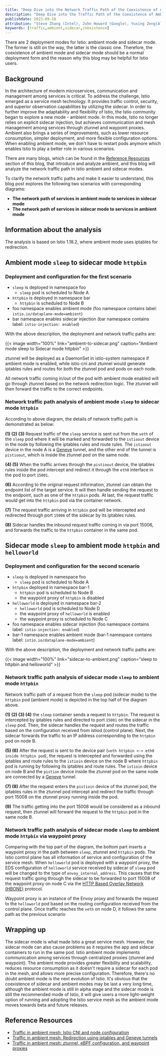 ```yaml
---
title: "Deep Dive into the Network Traffic Path of the Coexistence of Ambient and Sidecar"
description: "Deep Dive into the Traffic Path of the Coexistence of Ambient and Sidecar."
publishdate: 2023-09-18
attribution: "Steve Zhang (Intel), John Howard (Google), Yuxing Zeng(Alibaba), Peter Jausovec(Solo.io)"
keywords: [traffic,ambient,sidecar,coexistence]
---
```


There are 2 deployment modes for Istio: ambient mode and sidecar mode. The former is still on the way, the latter is the classic one. Therefore, the coexistence of ambient mode and sidecar mode should be a normal deployment form and the reason why this blog may be helpful for Istio users.

## Background

In the architecture of modern microservices, communication and management among services is critical. To address the challenge, Istio emerged as a service mesh technology. It provides traffic control, security, and superior observation capabilities by utilizing the sidecar. In order to further improve the adaptability and flexibility of Istio, the Istio community began to explore a new mode - ambient mode. In this mode, Istio no longer relies on explicit sidecar injection, but achieves communication and mesh management among services through ztunnel and waypoint proxies. Ambient also brings a series of improvements, such as lower resource consumption, simpler deployment, and more flexible configuration options. When enabling ambient mode, we don't have to restart pods anymore which enables Istio to play a better role in various scenarios.

There are many blogs, which can be found in the [Reference Resources](#reference-resources) section of this blog, that introduce and analyze ambient, and this blog will analyze the network traffic path in Istio ambient and sidecar modes.

To clarify the network traffic paths and make it easier to understand, this blog post explores the following two scenarios with corresponding diagrams:

- **The network path of services in ambient mode to services in sidecar mode**
- **The network path of services in sidecar mode to services in ambient mode**

## Information about the analysis

The analysis is based on Istio 1.18.2, where ambient mode uses iptables for redirection.

## Ambient mode `sleep` to sidecar mode `httpbin`

### Deployment and configuration for the first scenario

- `sleep` is deployed in namespace foo
    - `sleep` pod is scheduled to Node A
- `httpbin` is deployed in namespace bar
    - `httpbin` is scheduled to Node B
- foo namespace enables ambient mode (foo namespace contains label: `istio.io/dataplane-mode=ambient`)
- bar namespace enables sidecar injection (bar namespace contains label: `istio-injection: enabled`)

With the above description, the deployment and network traffic paths are:

{{< image width="100%"
    link="ambient-to-sidecar.png"
    caption="Ambient mode sleep to Sidecar mode httpbin"
    >}}

ztunnel will be deployed as a DaemonSet in istio-system namespace if ambient mode is enabled, while istio-cni and ztunnel would generate iptables rules and routes for both the ztunnel pod and pods on each node.

All network traffic coming in/out of the pod with ambient mode enabled will go through ztunnel based on the network redirection logic. The ztunnel will then forward the traffic to the correct endpoints.

### Network traffic path analysis of ambient mode `sleep` to sidecar mode `httpbin`

According to above diagram, the details of network traffic path is demonstrated as below:

**(1) (2) (3)**  Request traffic of the `sleep` service is sent out from the `veth` of the `sleep` pod where it will be marked and forwarded to the `istioout` device in the node by following the iptables rules and route rules. The `istioout` device in the node A is a [Geneve](https://www.rfc-editor.org/rfc/rfc8926.html) tunnel, and the other end of the tunnel is `pistioout`, which is inside the ztunnel pod on the same node.

**(4) (5)**  When the traffic arrives through the `pistioout` device, the iptables rules inside the pod intercept and redirect it through the `eth0` interface in the pod to port `15001`.

**(6)** According to the original request information, ztunnel can obtain the endpoint list of the target service. It will then handle sending the request to the endpoint, such as one of the `httpbin` pods. At last, the request traffic would get into the `httpbin` pod via the container network.

**(7)**  The request traffic arriving in `httpbin` pod will be intercepted and redirected through port `15006` of the sidecar by its iptables rules.

**(8)**  Sidecar handles the inbound request traffic coming in via port 15006, and forwards the traffic to the `httpbin` container in the same pod.

## Sidecar mode `sleep` to ambient mode `httpbin` and `helloworld`

### Deployment and configuration for the second scenario

- `sleep` is deployed in namespace foo
    - `sleep` pod is scheduled to Node A
- `httpbin` deployed in namespace bar-1
    - `httpbin` pod is scheduled to Node B
    - the waypoint proxy of `httpbin` is disabled
- `helloworld` is deployed in namespace bar-2
    - `helloworld` pod is scheduled to Node D
    - the waypoint proxy of `helloworld` is enabled
    - the waypoint proxy is scheduled to Node C
- foo namespace enables sidecar injection (foo namespace contains label: `istio-injection: enabled`)
- bar-1 namespace enables ambient mode (bar-1 namespace contains label: `istio.io/dataplane-mode=ambient`)

With the above description, the deployment and network traffic paths are:

{{< image width="100%"
    link="sidecar-to-ambient.png"
    caption="sleep to httpbin and helloworld"
    >}}

### Network traffic path analysis of sidecar mode `sleep` to ambient mode `httpbin`

Network traffic path of a request from the `sleep` pod (sidecar mode) to the `httpbin` pod (ambient mode) is depicted in the top half of the diagram above.

**(1) (2) (3) (4)** the `sleep` container sends a request to `httpbin`. The request is intercepted by iptables rules and directed to port `15001` on the sidecar in the `sleep` pod. Then, the sidecar handles the request and routes the traffic based on the configuration received from istiod (control plane). Next, the sidecar forwards the traffic to an IP address corresponding to the `httpbin` pod on node B.

**(5) (6)**  After the request is sent to the device pair (`veth httpbin <-> eth0 inside httpbin pod`), the request is intercepted and forwarded using the iptables and route rules to the `istioin` device on the node B where `httpbin` pod is running by following its iptables and route rules. The `istioin` device on node B and the `pistion` device inside the ztunnel pod on the same node are connected by a [Geneve](https://www.rfc-editor.org/rfc/rfc8926.html) tunnel.

**(7) (8)** After the request enters the `pistioin` device of the ztunnel pod, the iptables rules in the ztunnel pod intercept and redirect the traffic through port 15008 on the ztunnel proxy running inside the pod.

**(9)** The traffic getting into the port 15008 would be considered as a inbound request, then ztunnel will forward the request to the `httpbin` pod in the same node B.

### Network traffic path analysis of sidecar mode `sleep` to ambient mode `httpbin` via waypoint proxy

Comparing with the top part of the diagram, the bottom part inserts a waypoint proxy in the path between `sleep`, ztunnel and `httpbin` pods. The Istio control plane has all information of service and configuration of the service mesh. When `helloworld` pod is deployed with a waypoint proxy, the EDS configuration of `helloworld` service received by sidecar of `sleep` pod will be changed to the type of `envoy_internal_address`. This causes that the request traffic going through the sidecar to be forwarded to port 15008 of the waypoint proxy on node C via the [HTTP Based Overlay Network (HBONE)](https://docs.google.com/document/d/1Ofqtxqzk-c_wn0EgAXjaJXDHB9KhDuLe-W3YGG67Y8g/edit) protocol.

Waypoint proxy is an instance of the Envoy proxy and forwards the request to the `helloworld` pod based on the routing configuration received from the control plane. Once traffic reaches the `veth` on node D, it follows the same path as the previous scenario

## Wrapping up

The sidecar mode is what made Istio a great service mesh. However, the sidecar mode can also cause problems as it requires the app and sidecar containers to run in the same pod. Istio ambient mode implements communication among services through centralized proxies (ztunnel and waypoint). The ambient mode provides greater flexibility and scalability, reduces resource consumption as it doesn't require a sidecar for each pod in the mesh, and allows more precise configuration. Therefore, there's no doubt ambient mode is the next evolution of Istio. It's obvious that the coexistence of sidecar and ambient modes may be last a very long time, although the ambient mode is still in alpha stage and the sidecar mode is still the recommended mode of Istio, it will give users a more light-weight option of running and adopting the Istio service mesh as the ambient mode moves towards beta and future releases.

## Reference Resources

- [Traffic in ambient mesh: Istio CNI and node configuration](https://www.solo.io/blog/traffic-ambient-mesh-istio-cni-node-configuration/)
- [Traffic in ambient mesh: Redirection using iptables and Geneve tunnels](https://www.solo.io/blog/traffic-ambient-mesh-redirection-iptables-geneve-tunnels/)
- [Traffic in ambient mesh: ztunnel, eBPF configuration, and waypoint proxies](https://www.solo.io/blog/traffic-ambient-mesh-ztunnel-ebpf-waypoint/)
